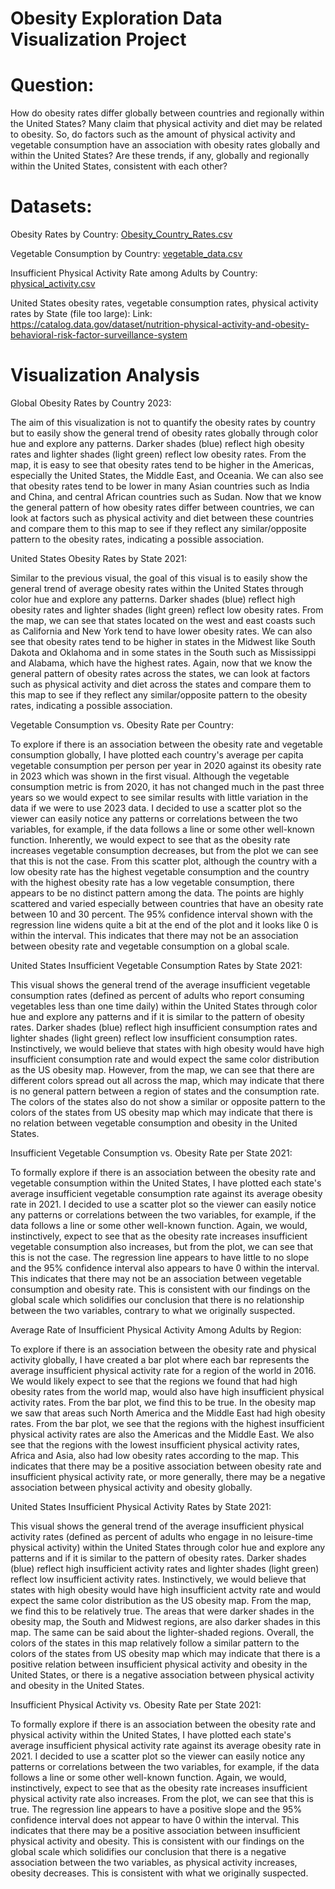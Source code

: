 # Obesity Exploration Data Visualization Project

# Question:
How do obesity rates differ globally between countries and regionally within the United States? 
Many claim that physical activity and diet may be related to obesity. So, do factors such as the amount of physical activity and vegetable consumption have an association with obesity rates globally and within the United States? Are these trends, if any, globally and regionally within the United States, consistent with each other?

# Datasets:
Obesity Rates by Country:
[Obesity_Country_Rates.csv](https://github.com/avarma7/Stat-451-Final-Project/files/13384666/Obesity_Country_Rates.csv)

Vegetable Consumption by Country:
[vegetable_data.csv](https://github.com/avarma7/Stat-451-Final-Project/files/13384677/vegetable_data.csv)

Insufficient Physical Activity Rate among Adults by Country:
[physical_activity.csv](https://github.com/avarma7/Stat-451-Final-Project/files/13519026/physical_activity.csv)


United States obesity rates, vegetable consumption rates, physical activity rates by State (file too large):
Link: https://catalog.data.gov/dataset/nutrition-physical-activity-and-obesity-behavioral-risk-factor-surveillance-system

# Visualization Analysis
Global Obesity Rates by Country 2023: 

The aim of this visualization is not to quantify the obesity rates by country but to easily show the general trend of obesity rates globally through color hue and explore any patterns. Darker shades (blue) reflect high obesity rates and lighter shades (light green) reflect low obesity rates. From the map, it is easy to see that obesity rates tend to be higher in the Americas, especially the United States, the Middle East, and Oceania. We can also see that obesity rates tend to be lower in many Asian countries such as India and China, and central African countries such as Sudan. Now that we know the general pattern of how obesity rates differ between countries, we can look at factors such as physical activity and diet between these countries and compare them to this map to see if they reflect any similar/opposite pattern to the obesity rates, indicating a possible association.


United States Obesity Rates by State 2021:

Similar to the previous visual, the goal of this visual is to easily show the general trend of average obesity rates within the United States through color hue and explore any patterns. Darker shades (blue) reflect high obesity rates and lighter shades (light green) reflect low obesity rates. From the map, we can see that states located on the west and east coasts such as California and New York tend to have lower obesity rates. We can also see that obesity rates tend to be higher in states in the Midwest like South Dakota and Oklahoma and in some states in the South such as Mississippi and Alabama, which have the highest rates. Again, now that we know the general pattern of obesity rates across the states, we can look at factors such as physical activity and diet across the states and compare them to this map to see if they reflect any similar/opposite pattern to the obesity rates, indicating a possible association.


Vegetable Consumption vs. Obesity Rate per Country:

To explore if there is an association between the obesity rate and vegetable consumption globally, I have plotted each country's average per capita vegetable consumption per person per year in 2020 against its obesity rate in 2023 which was shown in the first visual. Although the vegetable consumption metric is from 2020, it has not changed much in the past three years so we would expect to see similar results with little variation in the data if we were to use 2023 data. I decided to use a scatter plot so the viewer can easily notice any patterns or correlations between the two variables, for example, if the data follows a line or some other well-known function. Inherently, we would expect to see that as the obesity rate increases vegetable consumption decreases, but from the plot we can see that this is not the case. From this scatter plot, although the country with a low obesity rate has the highest vegetable consumption and the country with the highest obesity rate has a low vegetable consumption, there appears to be no distinct pattern among the data. The points are highly scattered and varied especially between countries that have an obesity rate between 10 and 30 percent. The 95% confidence interval shown with the regression line widens quite a bit at the end of the plot and it looks like 0 is within the interval. This indicates that there may not be an association between obesity rate and vegetable consumption on a global scale.


United States Insufficient Vegetable Consumption Rates by State 2021:

This visual shows the general trend of the average insufficient vegetable consumption rates (defined as percent of adults who report consuming vegetables less than one time daily) within the United States through color hue and explore any patterns and if it is similar to the pattern of obesity rates. Darker shades (blue) reflect high insufficient consumption rates and lighter shades (light green) reflect low insufficient consumption rates. Instinctively, we would believe that states with high obesity would have high insufficient consumption rate and would expect the same color distribution as the US obesity map. However, from the map, we can see that there are different colors spread out all across the map, which may indicate that there is no general pattern between a region of states and the consumption rate. The colors of the states also do not show a similar or opposite pattern to the colors of the states from US obesity map which may indicate that there is no relation between vegetable consumption and obesity in the United States. 


Insufficient Vegetable Consumption vs. Obesity Rate per State 2021:

To formally explore if there is an association between the obesity rate and vegetable consumption within the United States, I have plotted each state's average insufficient vegetable consumption rate against its average obesity rate in 2021. I decided to use a scatter plot so the viewer can easily notice any patterns or correlations between the two variables, for example, if the data follows a line or some other well-known function. Again, we would, instinctively, expect to see that as the obesity rate increases insufficient vegetable consumption also increases, but from the plot, we can see that this is not the case. The regression line appears to have little to no slope and the 95% confidence interval also appears to have 0 within the interval. This indicates that there may not be an association between vegetable consumption and obesity rate. This is consistent with our findings on the global scale which solidifies our conclusion that there is no relationship between the two variables, contrary to what we originally suspected.


Average Rate of Insufficient Physical Activity Among Adults by Region:

To explore if there is an association between the obesity rate and physical activity globally, I have created a bar plot where each bar represents the average insufficient physical activity rate for a region of the world in 2016. We would likely expect to see that the regions we found that had high obesity rates from the world map, would also have high insufficient physical activity rates. From the bar plot, we find this to be true. In the obesity map we saw that areas such North America and the Middle East had high obesity rates. From the bar plot, we see that the regions with the highest insufficient physical activity rates are also the Americas and the Middle East. We also see that the regions with the lowest insufficient physical activity rates, Africa and Asia, also had low obesity rates according to the map. This indicates that there may be a positive association between obesity rate and insufficient physical activity rate, or more generally, there may be a negative association between physical activity and obesity globally.


United States Insufficient Physical Activity Rates by State 2021:

This visual shows the general trend of the average insufficient physical activity rates (defined as percent of adults who engage in no leisure-time physical activity) within the United States through color hue and explore any patterns and if it is similar to the pattern of obesity rates. Darker shades (blue) reflect high insufficient activity rates and lighter shades (light green) reflect low insufficient activity rates. Instinctively, we would believe that states with high obesity would have high insufficient actvity rate and would expect the same color distribution as the US obesity map. From the map, we find this to be relatively true. The areas that were darker shades in the obesity map, the South and Midwest regions, are also darker shades in this map. The same can be said about the lighter-shaded regions. Overall, the colors of the states in this map relatively follow a similar pattern to the colors of the states from US obesity map which may indicate that there is a positive relation between insufficient physical activity and obesity in the United States, or there is a negative association between physical activity and obesity in the United States.



Insufficient Physical Activity vs. Obesity Rate per State 2021:

To formally explore if there is an association between the obesity rate and physical activity within the United States, I have plotted each state's average insufficient physical activity rate against its average obesity rate in 2021. I decided to use a scatter plot so the viewer can easily notice any patterns or correlations between the two variables, for example, if the data follows a line or some other well-known function. Again, we would, instinctively, expect to see that as the obesity rate increases insufficient physical activity rate also increases. From the plot, we can see that this is true. The regression line appears to have a positive slope and the 95% confidence interval does not appear to have 0 within the interval. This indicates that there may be a positive association between insufficient physical activity and obesity. This is consistent with our findings on the global scale which solidifies our conclusion that there is a negative association between the two variables, as physical activity increases, obesity decreases. This is consistent with what we originally suspected.






